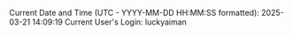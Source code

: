 Current Date and Time (UTC - YYYY-MM-DD HH:MM:SS formatted): 2025-03-21 14:09:19
Current User's Login: luckyaiman
